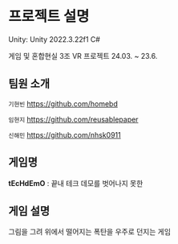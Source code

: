 # 프로젝트 설명
Unity: Unity 2022.3.22f1
C#

게임 및 혼합현실 3조 VR 프로젝트
24.03. ~ 23.6.

## 팀원 소개
`기현빈` https://github.com/homebd

`임현지` https://github.com/reusablepaper

`신해민` https://github.com/nhsk0911

## 게임명
**tEcHdEmO** : 끝내 테크 데모를 벗어나지 못한

## 게임 설명
그림을 그려 위에서 떨어지는 폭탄을 우주로 던지는 게임
